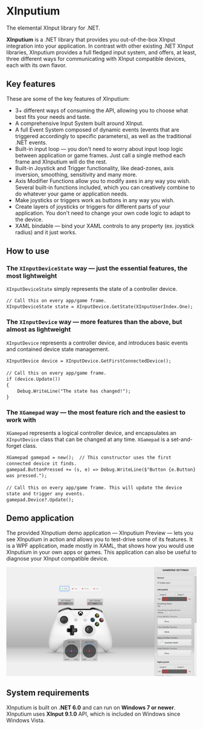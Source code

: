 # XInputium
 The elemental XInput library for .NET.

**XInputium** is a .NET library that provides you out-of-the-box XInput integration into your application. In contrast with other existing .NET XInput libraries, XInputium provides a full fledged input system, and offers, at least, three different ways for communicating with XInput compatible devices, each with its own flavor.

## Key features
These are some of the key features of XInputium:
- 3+ different ways of consuming the API, allowing you to choose what best fits your needs and taste.
- A comprehensive Input System built around XInput.
- A full Event System composed of dynamic events (events that are triggered accordingly to specific parameters), as well as the traditional .NET events.
- Built-in input loop — you don't need to worry about input loop logic between application or game frames. Just call a single method each frame and XInputium will do the rest.
- Built-in Joystick and Trigger functionality, like dead-zones, axis inversion, smoothing, sensitivity and many more.
- Axis Modifier Functions allow you to modify axes in any way you wish. Several built-in functions included, which you can creatively combine to do whatever your game or application needs.
- Make joysticks or triggers work as buttons in any way you wish.
- Create layers of joysticks or triggers for different parts of your application. You don't need to change your own code logic to adapt to the device. 
- XAML bindable — bind your XAML controls to any property (ex. joystick radius) and it just works.

## How to use
### The `XInputDeviceState` way — just the essential features, the most lightweight
`XInputDeviceState` simply represents the state of a controller device.

    // Call this on every app/game frame.
    XInputDeviceState state = XInputDevice.GetState(XInputUserIndex.One);

### The `XInputDevice` way — more features than the above, but almost as lightweight
`XInputDevice` represents a controller device, and introduces basic events and contained device state management.

    XInputDevice device = XInputDevice.GetFirstConnectedDevice();

    // Call this on every app/game frame.
    if (device.Update())
    {
        Debug.WriteLine("The state has changed!");
    }

### The `XGamepad` way — the most feature rich and the easiest to work with
`XGamepad` represents a logical controller device, and encapsulates an `XInputDevice` class that can be changed at any time. `XGamepad` is a set-and-forget class.

    XGamepad gamepad = new();  // This constructor uses the first connected device it finds.
    gamepad.ButtonPressed += (s, e) => Debug.WriteLine($"Button {e.Button} was pressed.");
    
    // Call this on every app/game frame. This will update the device state and trigger any events.
    gamepad.Device?.Update();

## Demo application

The provided XInputium demo application — XInputium Preview — lets you see XInputium in action and allows you to test-drive some of its features. It is a WPF application, made mostly in XAML, that shows how you would use XInputium in your own apps or games. This application can also be useful to diagnose your XInput compatible device.

![XInputium Preview — XInputium feature preview application](/assets/images/XInputiumPreview.png "XInputium Preview — XInputium feature preview application")

## System requirements
XInputium is built on **.NET 6.0** and can run on **Windows 7 or newer**.
XInputium uses **XInput 9.1.0** API, which is included  on Windows since Windows Vista.
